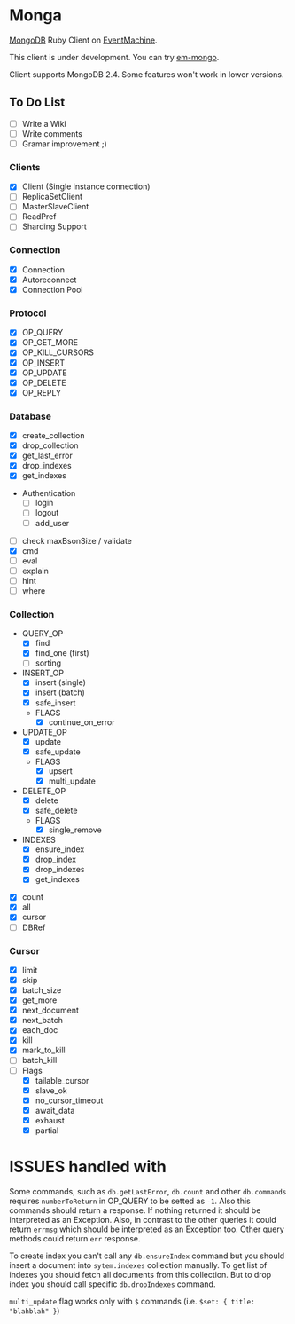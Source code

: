 # Monga

[MongoDB](http://www.mongodb.org/) Ruby Client on [EventMachine](https://github.com/eventmachine/eventmachine).

This client is under development. You can try [em-mongo](https://github.com/bcg/em-mongo).

Client supports MongoDB 2.4. Some features won't work in lower versions.

## To Do List

* [ ] Write a Wiki
* [ ] Write comments
* [ ] Gramar improvement ;)

### Clients
* [x] Client (Single instance connection)
* [ ] ReplicaSetClient
* [ ] MasterSlaveClient
* [ ] ReadPref
* [ ] Sharding Support

### Connection
* [x] Connection
* [x] Autoreconnect
* [x] Connection Pool

### Protocol
* [x] OP_QUERY
* [x] OP_GET_MORE
* [x] OP_KILL_CURSORS
* [x] OP_INSERT
* [x] OP_UPDATE
* [x] OP_DELETE
* [x] OP_REPLY

### Database
* [x] create_collection
* [x] drop_collection
* [x] get_last_error
* [x] drop_indexes
* [x] get_indexes
* Authentication
    * [ ] login
    * [ ] logout
    * [ ] add_user
* [ ] check maxBsonSize / validate
* [x] cmd
* [ ] eval
* [ ] explain
* [ ] hint
* [ ] where

### Collection
* QUERY_OP
    * [x] find
    * [x] find_one (first)
    * [ ] sorting
* INSERT_OP
    * [x] insert (single)
    * [x] insert (batch)
    * [x] safe_insert
    * FLAGS
        * [x] continue_on_error
* UPDATE_OP
    * [x] update
    * [x] safe_update
    * FLAGS
        * [x] upsert
        * [x] multi_update
* DELETE_OP
    * [x] delete
    * [x] safe_delete
    * FLAGS
        * [x] single_remove
* INDEXES
    * [x] ensure_index
    * [x] drop_index
    * [x] drop_indexes
    * [x] get_indexes
* [x] count
* [x] all
* [x] cursor
* [ ] DBRef

### Cursor
* [x] limit
* [x] skip
* [x] batch_size
* [x] get_more
* [x] next_document
* [x] next_batch
* [x] each_doc
* [x] kill
* [x] mark_to_kill
* [ ] batch_kill
* [ ] Flags
    * [x] tailable_cursor
    * [x] slave_ok
    * [x] no_cursor_timeout
    * [x] await_data
    * [x] exhaust
    * [x] partial

# ISSUES handled with

Some commands, such as `db.getLastError`, `db.count` and other `db.commands` requires `numberToReturn` in OP_QUERY to be setted as `-1`. Also this commands should return a response. If nothing returned it should be interpreted as an Exception. Also, in contrast to the other queries it could return `errmsg` which should be interpreted as an Exception too. Other query methods could return `err` response.

To create index you can't call any `db.ensureIndex` command but you should insert a document into `sytem.indexes` collection manually. To get list of indexes you should fetch all documents from this collection. But to drop index you should call specific `db.dropIndexes` command.

`multi_update` flag works only with `$` commands (i.e. `$set: { title: "blahblah" }`)